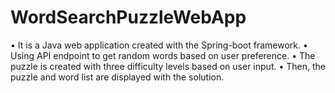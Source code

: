 # WordSearchPuzzleWebApp
•	It is a Java web application created with the Spring-boot framework.
•	Using API endpoint to get random words based on user preference.
•	The puzzle is created with three difficulty levels based on user input.
•	Then, the puzzle and word list are displayed with the solution.


